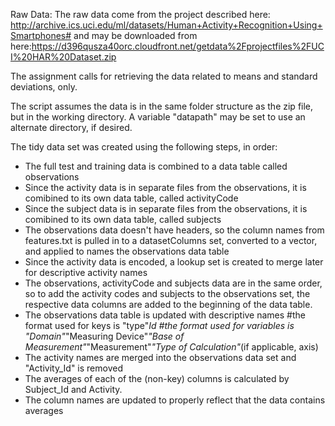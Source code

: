 Raw Data: The raw data come from the project described here:
http://archive.ics.uci.edu/ml/datasets/Human+Activity+Recognition+Using+Smartphones#
and may be downloaded from here:https://d396qusza40orc.cloudfront.net/getdata%2Fprojectfiles%2FUCI%20HAR%20Dataset.zip 

The assignment calls for retrieving the data related to means and standard deviations, only.  

The script assumes the data is in the same folder structure as the zip file, but in the working directory.  A variable "datapath" may be set to use an alternate directory, if desired.

The tidy data set was created using the following steps, in order:
* The full test and training data is combined to a data table called observations
* Since the activity data is in separate files from the observations, it is comibined to its own data table, called activityCode
* Since the subject data is in separate files from the observations, it is comibined to its own data table, called subjects
* The observations data doesn't have headers, so the column names from features.txt is pulled in to a datasetColumns set, converted to a vector, and applied to names the observations data table
* Since the activity data is encoded, a lookup set is created to merge later for descriptive activity names
* The observations, activityCode and subjects data are in the same order, so to add the activity codes and subjects to the observations set, the respective data columns are added to the beginning of the data table.
* The observations data table is updated with descriptive names
#the format used for keys is "type"_Id
#the format used for variables is "Domain"_"Measuring Device"_"Base of Measurement"_"Measurement"_"Type of Calculation"_(if applicable, axis)
* The activity names are merged into the observations data set and "Activity_Id" is removed
* The averages of each of the (non-key) columns is calculated by Subject_Id and Activity.
* The column names are updated to properly reflect that the data contains averages